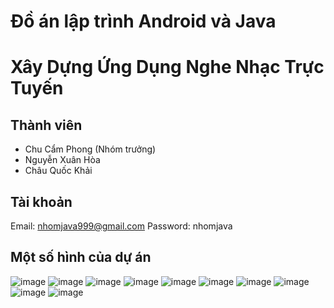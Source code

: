 # Đồ án lập trình Android và Java

# Xây Dựng Ứng Dụng Nghe Nhạc Trực Tuyến

## Thành viên
- Chu Cẩm Phong (Nhóm trưởng)
- Nguyễn Xuân Hòa
- Châu Quốc Khải

## Tài khoản
Email: nhomjava999@gmail.com
Password: nhomjava

## Một số hình của dự án
![image](https://user-images.githubusercontent.com/58473133/105784379-4533c880-5fab-11eb-8a80-00dae6fcc711.png)
![image](https://user-images.githubusercontent.com/58473133/105784424-5da3e300-5fab-11eb-8ccb-fd800e04fd1e.png)
![image](https://user-images.githubusercontent.com/58473133/105784466-744a3a00-5fab-11eb-9e5c-dc3cd5bdb75d.png)
![image](https://user-images.githubusercontent.com/58473133/105784501-84fab000-5fab-11eb-9958-334058bcfad9.png)
![image](https://user-images.githubusercontent.com/58473133/105784544-98a61680-5fab-11eb-8102-b4df07187dbe.png)
![image](https://user-images.githubusercontent.com/58473133/105784850-3568b400-5fac-11eb-8946-bbd1dc987302.png)
![image](https://user-images.githubusercontent.com/58473133/105784673-d440e080-5fab-11eb-9299-54439944ac5d.png)
![image](https://user-images.githubusercontent.com/58473133/105784698-e6228380-5fab-11eb-94cd-21f2c3d88763.png)
![image](https://user-images.githubusercontent.com/58473133/105784748-f9355380-5fab-11eb-8ee6-65060fe5f92c.png)
![image](https://user-images.githubusercontent.com/58473133/105784775-05b9ac00-5fac-11eb-8482-4124620fb007.png)
